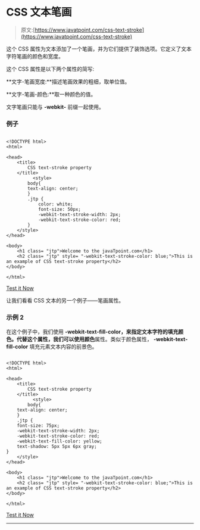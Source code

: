 # CSS 文本笔画

> 原文:[https://www.javatpoint.com/css-text-stroke](https://www.javatpoint.com/css-text-stroke)

这个 CSS 属性为文本添加了一个笔画，并为它们提供了装饰选项。它定义了文本字符笔画的颜色和宽度。

这个 CSS 属性是以下两个属性的简写:

**文字-笔画宽度:**描述笔画效果的粗细，取单位值。

**文字-笔画-颜色:**取一种颜色的值。

文字笔画只能与 **-webkit-** 前缀一起使用。

### 例子

```

<!DOCTYPE html> 
<html> 

<head> 
    <title> 
        CSS text-stroke property 
    </title> 
          <style> 
        body{
		text-align: center;
		}
		.jtp { 
            color: white; 
            font-size: 50px; 
            -webkit-text-stroke-width: 2px; 
            -webkit-text-stroke-color: red; 
        } 
    </style> 
</head> 

<body> 
    <h1 class= "jtp">Welcome to the javaTpoint.com</h1> 
	<h2 class= "jtp" style= "-webkit-text-stroke-color: blue;">This is an example of CSS text-stroke property</h2>
</body> 

</html> 

```

[Test it Now](https://www.javatpoint.com/oprweb/test.jsp?filename=CSStext-stroke1)

让我们看看 CSS 文本的另一个例子——笔画属性。

### 示例 2

在这个例子中，我们使用 **-webkit-text-fill-color，**来指定文本字符的填充颜色。代替这个属性，我们可以使用**颜色**属性。类似于颜色属性， **-webkit-text-fill-color** 填充元素文本内容的前景色。

```

<!DOCTYPE html> 
<html> 

<head> 
    <title> 
        CSS text-stroke property 
    </title> 
          <style> 
        body{
	text-align: center;
	}
	.jtp { 
    font-size: 75px;
    -webkit-text-stroke-width: 2px;
    -webkit-text-stroke-color: red;
    -webkit-text-fill-color: yellow;
    text-shadow: 5px 5px 6px gray;
}
    </style> 
</head> 

<body> 
    <h1 class= "jtp">Welcome to the javaTpoint.com</h1> 
	<h2 class= "jtp" style= "-webkit-text-stroke-color: blue;">This is an example of CSS text-stroke property</h2>
</body> 

</html>

```

[Test it Now](https://www.javatpoint.com/oprweb/test.jsp?filename=CSStext-stroke2)

* * *